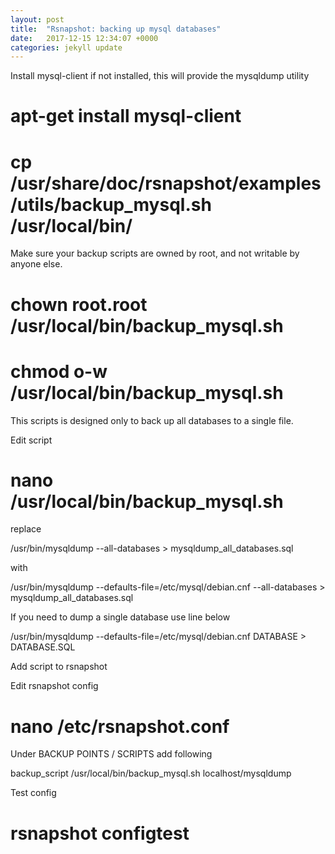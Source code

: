 ```yaml
---
layout: post
title:  "Rsnapshot: backing up mysql databases"
date:   2017-12-15 12:34:07 +0000
categories: jekyll update
---
```

Install mysql-client if not installed, this will provide the mysqldump utility

# apt-get install mysql-client


# cp /usr/share/doc/rsnapshot/examples/utils/backup_mysql.sh /usr/local/bin/

Make sure your backup scripts are owned by root, and not writable by anyone else.

# chown root.root /usr/local/bin/backup_mysql.sh
# chmod o-w /usr/local/bin/backup_mysql.sh

This scripts is designed only to back up all databases to a single file.

Edit script

# nano /usr/local/bin/backup_mysql.sh

replace


/usr/bin/mysqldump --all-databases > mysqldump_all_databases.sql

with


/usr/bin/mysqldump --defaults-file=/etc/mysql/debian.cnf --all-databases > mysqldump_all_databases.sql

If you need to dump a single database use line below


/usr/bin/mysqldump --defaults-file=/etc/mysql/debian.cnf DATABASE > DATABASE.SQL

Add script to rsnapshot

Edit rsnapshot config

# nano /etc/rsnapshot.conf

Under BACKUP POINTS / SCRIPTS add following

backup_script /usr/local/bin/backup_mysql.sh localhost/mysqldump

Test config

# rsnapshot configtest
